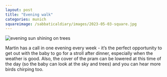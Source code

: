 ```yaml
---
layout: post
title: "Evening walk"
categories: munich
squareimage: /sabbaticaldiary/images/2023-05-03-square.jpg
---
```

<img src="/sabbaticaldiary/images/2023-05-03.jpg" alt="evening sun shining on trees" class="center">

Martin has a call in one evening every week - it’s the perfect opportunity to get out with the baby to go for a stroll after dinner, especially when the weather is good. Also, the cover of the pram can be lowered at this time of the day (so the baby can look at the sky and trees) and you can hear more birds chirping too.